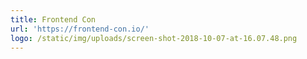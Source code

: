 ```yaml
---
title: Frontend Con
url: 'https://frontend-con.io/'
logo: /static/img/uploads/screen-shot-2018-10-07-at-16.07.48.png
---
```


